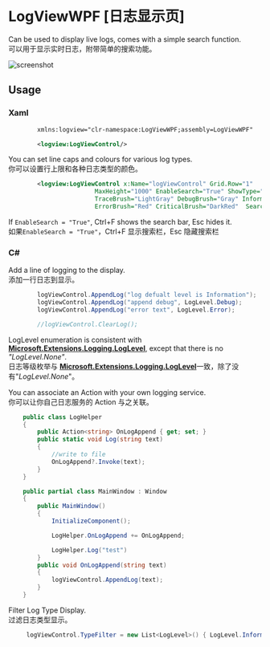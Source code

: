 # LogViewWPF [日志显示页]

Can be used to display live logs, comes with a simple search function.    
可以用于显示实时日志，附带简单的搜索功能。   
    

![screenshot](https://github.com/tp1415926535/LogViewWPF/assets/58326584/b593f591-17e4-4fa0-b1a0-c86e5a295ec6)


## Usage
### Xaml
``` xml
        xmlns:logview="clr-namespace:LogViewWPF;assembly=LogViewWPF"

        <logview:LogViewControl/>
```
You can set line caps and colours for various log types.      
你可以设置行上限和各种日志类型的颜色。   
``` xml
        <logview:LogViewControl x:Name="logViewControl" Grid.Row="1" 
                        MaxHeight="1000" EnableSearch="True" ShowType="True"  Spacing="10,5"
                        TraceBrush="LightGray" DebugBrush="Gray" InformationBrush="Black" WarningBrush="DarkOrange"
                        ErrorBrush="Red" CriticalBrush="DarkRed"  SearchMatchBrush="#DDF5FF" SearchCurrentBrush="#FFFAE1"/>
```
If `EnableSearch = "True"`, Ctrl+F shows the search bar, Esc hides it.    
如果`EnableSearch = "True"`，Ctrl+F 显示搜索栏，Esc 隐藏搜索栏


### C# 
Add a line of logging to the display.    
添加一行日志到显示。   
``` c#
        logViewControl.AppendLog("log defualt level is Information");
        logViewControl.AppendLog("append debug", LogLevel.Debug);
        logViewControl.AppendLog("error text", LogLevel.Error);

        //logViewControl.ClearLog();
``` 
LogLevel enumeration is consistent with [**Microsoft.Extensions.Logging.LogLevel**](https://learn.microsoft.com/dotnet/api/microsoft.extensions.logging.loglevel?view=net-8.0), except that there is no *"LogLevel.None"*.   
日志等级枚举与 [**Microsoft.Extensions.Logging.LogLevel**](https://learn.microsoft.com/dotnet/api/microsoft.extensions.logging.loglevel?view=net-8.0)一致，除了没有"*LogLevel.None*"。    

    
      
You can associate an Action with your own logging service.    
你可以让你自己日志服务的 Action 与之关联。     
``` c#
    public class LogHelper
    {
        public Action<string> OnLogAppend { get; set; }
        public static void Log(string text)
        {
            //write to file
            OnLogAppend?.Invoke(text);
        }
    }

    public partial class MainWindow : Window
    {
        public MainWindow()
        {
            InitializeComponent();

            LogHelper.OnLogAppend += OnLogAppend;

            LogHelper.Log("test")
        }
        public void OnLogAppend(string text)
        {
            logViewControl.AppendLog(text);
        }
    }
```

Filter Log Type Display.     
过滤日志类型显示。   
``` c#
     logViewControl.TypeFilter = new List<LogLevel>() { LogLevel.Information, LogLevel.Error };
```
